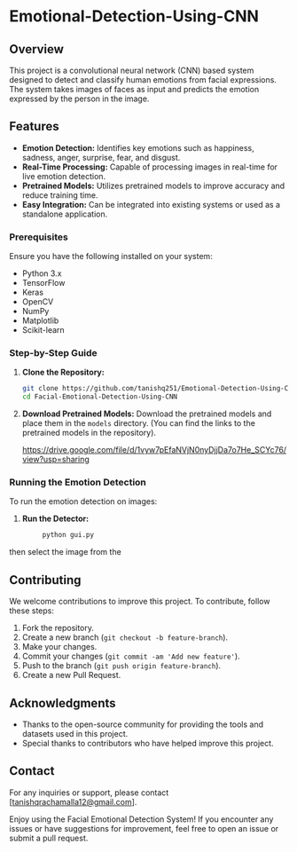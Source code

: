 # Emotional-Detection-Using-CNN

## Overview

This project is a convolutional neural network (CNN) based system designed to detect and classify human emotions from facial expressions. The system takes images of faces as input and predicts the emotion expressed by the person in the image.

## Features

- **Emotion Detection:** Identifies key emotions such as happiness, sadness, anger, surprise, fear, and disgust.
- **Real-Time Processing:** Capable of processing images in real-time for live emotion detection.
- **Pretrained Models:** Utilizes pretrained models to improve accuracy and reduce training time.
- **Easy Integration:** Can be integrated into existing systems or used as a standalone application.


### Prerequisites

Ensure you have the following installed on your system:

- Python 3.x
- TensorFlow
- Keras
- OpenCV
- NumPy
- Matplotlib
- Scikit-learn

### Step-by-Step Guide

1. **Clone the Repository:**
   ```bash
   git clone https://github.com/tanishq251/Emotional-Detection-Using-CNN.git
   cd Facial-Emotional-Detection-Using-CNN
   ```

3. **Download Pretrained Models:**
   Download the pretrained models and place them in the `models` directory. (You can find the links to the pretrained models in the repository).

   https://drive.google.com/file/d/1vyw7pEfaNVjN0nyDjjDa7o7He_SCYc76/view?usp=sharing


### Running the Emotion Detection

To run the emotion detection on images:

1. **Run the Detector:**
   ```bash
        python gui.py 
   ```
then select the image from the 


## Contributing

We welcome contributions to improve this project. To contribute, follow these steps:

1. Fork the repository.
2. Create a new branch (`git checkout -b feature-branch`).
3. Make your changes.
4. Commit your changes (`git commit -am 'Add new feature'`).
5. Push to the branch (`git push origin feature-branch`).
6. Create a new Pull Request.

## Acknowledgments

- Thanks to the open-source community for providing the tools and datasets used in this project.
- Special thanks to contributors who have helped improve this project.

## Contact

For any inquiries or support, please contact [tanishqrachamalla12@gmail.com].


Enjoy using the Facial Emotional Detection System! If you encounter any issues or have suggestions for improvement, feel free to open an issue or submit a pull request.

